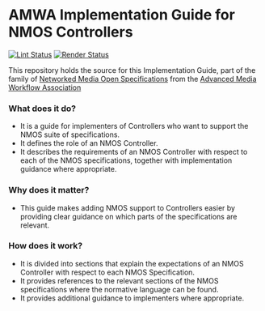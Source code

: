 # AMWA Implementation Guide for NMOS Controllers

[![Lint Status](https://github.com/AMWA-TV/nmos-implementation-guide-controller/workflows/Lint/badge.svg)](https://github.com/AMWA-TV/nmos-implementation-guide-controller/actions?query=workflow%3ALint)
[![Render Status](https://github.com/AMWA-TV/nmos-implementation-guide-controller/workflows/Render/badge.svg)](https://github.com/AMWA-TV/nmos-implementation-guide-controller/actions?query=workflow%3ARender)

This repository holds the source for this Implementation Guide, part of the family of [Networked Media Open Specifications](https://specs.amwa.tv/nmos) from the [Advanced Media Workflow Association](https://amwa.tv)

<!-- INTRO-START -->

### What does it do?

- It is a guide for implementers of Controllers who want to support the NMOS suite of specifications.
- It defines the role of an NMOS Controller.
- It describes the requirements of an NMOS Controller with respect to each of the NMOS specifications, together with implementation guidance where appropriate.

### Why does it matter?

- This guide makes adding NMOS support to Controllers easier by providing clear guidance on which parts of the specifications are relevant.

### How does it work?

- It is divided into sections that explain the expectations of an NMOS Controller with respect to each NMOS Specification.
- It provides references to the relevant sections of the NMOS specifications where the normative language can be found.
- It provides additional guidance to implementers where appropriate.

<!-- INTRO-END -->

